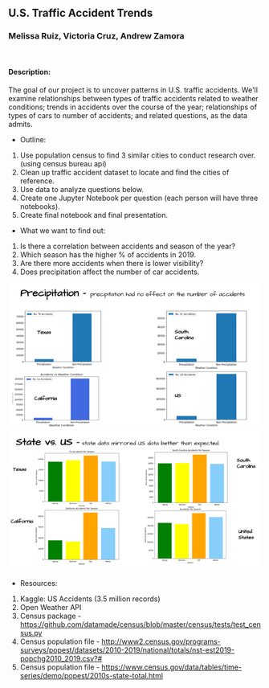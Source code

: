 ## U.S. Traffic Accident Trends
### Melissa Ruiz, Victoria Cruz, Andrew Zamora
<br>

#### Description:
The goal of our project is to uncover patterns in U.S. traffic accidents. We'll examine relationships between types of traffic accidents related to weather conditions; trends in accidents over the course of the year; relationships of types of cars to number of accidents; and related questions, as the data admits.

* Outline:
1. Use population census to find 3 similar cities to conduct research over. (using census bureau api)
2. Clean up traffic accident dataset to locate and find the cities of reference.
3. Use data to analyze questions below.
4. Create one Jupyter Notebook per question (each person will have three notebooks).
5. Create final notebook and final presentation.
   
* What we want to find out:
 1. Is there a correlation between accidents and season of the year?
 2. Which season has the higher % of accidents in 2019.
 3. Are there more accidents when there is lower visibility?
 4. Does precipitation affect the number of car accidents.

![Precipitation vs. Accidents](images/precipitation.png)
![Seasons vs Accidents](images/seasonal_accidents.png)




* Resources:
 1. Kaggle: US Accidents (3.5 million records)
 2. Open Weather API
 3. Census package - https://github.com/datamade/census/blob/master/census/tests/test_census.py
 4. Census population file - http://www2.census.gov/programs-surveys/popest/datasets/2010-2019/national/totals/nst-est2019-popchg2010_2019.csv?#
 5. Census population file - https://www.census.gov/data/tables/time-series/demo/popest/2010s-state-total.html
